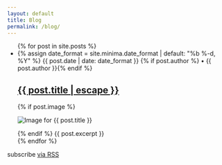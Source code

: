 ```yaml
---
layout: default
title: Blog
permalink: /blog/
---
```

<ul class="post-list">
    {% for post in site.posts %}
    <li>
        {% assign date_format = site.minima.date_format | default: "%b %-d, %Y" %}
        <span class="post-meta">{{ post.date | date: date_format }} {% if post.author %} • {{ post.author }}{% endif %}</span>
        <h2>
            <a class="post-link" href="{{ post.url }}">{{ post.title | escape }}</a>
        </h2>
        {% if post.image %}
        <p>
            <img src="{{post.image}}" alt="Image for {{ post.title }}"/>
        </p>
        {% endif %}
        {{ post.excerpt }}
    </li>
    {% endfor %}
</ul>
<p class="rss-subscribe">subscribe <a href="{{ "/feed.xml" }}">via RSS</a></p>
